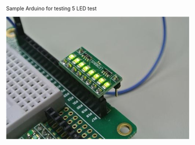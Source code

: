 Sample Arduino for testing 5 LED test

![alt tag](https://raw.githubusercontent.com/nanikjava/arduino-five-led/master/led.JPG)

